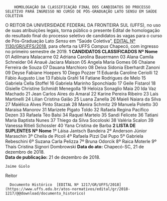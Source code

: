         HOMOLOGAÇÃO DA CLASSIFICAÇÃO FINAL DOS CANDIDATOS DO PROCESSO SELETIVO PARA INGRESSO NO CURSO DE PÓS-GRADUAÇÃO LATO SENSU EM SAÚDE COLETIVA  

 O REITOR DA UNIVERSIDADE FEDERAL DA FRONTEIRA SUL (UFFS), no uso de suas atribuições legais, torna público o presente Edital de homologação do resultado final do processo seletivo de candidatos às vagas para o curso de Pós-Graduação Lato *Sensu*  em “Saúde Coletiva”, [EDITAL Nº 1130/GR/UFFS/2018](https://www.uffs.edu.br/atos-normativos/edital/gr/2018-1130), para oferta na UFFS *Campus*  Chapecó, com ingresso no primeiro semestre de 2019. **1 CANDIDATOS CLASSIFICADOS**     **Nº**    **Nome**     01   Adilmara Malacarne     02   Adriana Carolina Bauermann     03   Alana Camila Schneider     04   Anauê Jaciara Maison     05   Angela Maria Gomes     06   Chaiane Ferreira de Souza     07   Dauana Marchioro     08   Deiva Sidonia Eberhardt Zanoni     09   Deyse Fabiane Hoepers     10   Diego Pozzer     11   Eduarda Caroline Ceriolli     12   Fábio Augusto Lise     13   Fabiula Grahl     14   Fatiane Rodrigues de Melo     15   Gabriela Cella Stoffel     16   Gabriela Marinho Sponchiado     17   Geile Fistarol     18   Gisielle Christine Schmidt Menegolla     19   Heloiza Sonaglio Maia     20   Ida Vaz Machado     21   Jean Carlos Aires do Amaral     22   Karine Pereira Ribeiro     23   Laís Martinelli     24   Lilian Cristina Galão     25   Luana Zanella     26   Maieli Naiara da Silva     27   Maiélica Alves Pinto Staczak     28   Manira Schmitz     29   Manuela Poletto     30   Maraisa Manorov     31   Marizete Pigato Toldo     32   Rafaela Regina Pacífico Dezen     33   Rafaela Téo Balsi     34   Raquel Martelo     35   Sandi Felicete     36   Tatiani Maria Baptista Nunes     37   Thiego da Silva Socoloski     38   Valéria Scalon     39   Vanessa Ritieli Schossler     40   Yana Cristina de Barba     **2 LISTA DE SUPLENTES**     **Nº**    **Nome**     1º   Láisa Jantsch Bandeira     2º   Anderson Júnior Maraschin     3º   Cheila de Picoli     4º   Rafaela Pizzi Dal Pupo     5º   Gabriela Rebeschini     6º   Suzana Carla Pelizza     7º   Bruna Odorcik     8º   Raica Moterle     9º   Thaís Cristina Signori Dombrowski          **Data do ato:** Chapecó-SC, 21 de dezembro de 2018.   
 **Data de publicação:**  21 de dezembro de 2018. 

    Jaime Giolo   
 Reitor 

      Documento Histórico  [EDITAL Nº 1217/GR/UFFS/2018](https://www.uffs.edu.br/atos-normativos/edital/gr/2018-1217/@@download/documento_historico)     
      